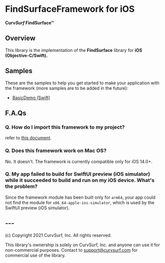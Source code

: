 # FindSurfaceFramework for iOS

**Curv*Surf* FindSurface™**

## Overview

This library is the implementation of the **FindSurface** library for **iOS (Objective-C/Swift).**



## Samples

These are the samples to help you get started to make your application with the framework (more samples are to be added in the future):

- [BasicDemo (Swift)](https://github.com/CurvSurf/FindSurface-BasicDemo-iOS)



## F.A.Qs

### Q. How do I import this framework to my project?

refer to [this document](How-to-import-FindSurface-Framework-to-your-project.md).



### Q. Does this framework work on Mac OS?

No. It doesn't. The framework is currently compatible only for iOS 14.0+.



### Q. My app failed to build for SwiftUI preview (iOS simulator) while it succeeded to build and run on my iOS device. What's the problem?

Since the framework module has been built only for `arm64`, your app could not find the module for `x86_64-apple-ios-simulator`, which is used by the SwiftUI preview (iOS simulator).

## ---

(c) Copyright 2021 CurvSurf, Inc. All rights reserved.

This library's ownership is solely on CurvSurf, Inc. and anyone can use it for non-commercial purposes. Contact to support@curvsurf.com for commercial use of the library.

